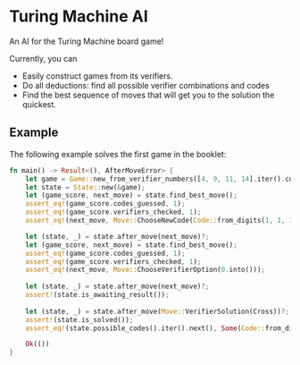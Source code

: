 # Turing Machine AI

An AI for the Turing Machine board game!

Currently, you can
- Easily construct games from its verifiers.
- Do all deductions: find all possible verifier combinations and codes
- Find the best sequence of moves that will get you to the solution the quickest.

## Example
The following example solves the first game in the booklet:

```rust
fn main() -> Result<(), AfterMoveError> {
    let game = Game::new_from_verifier_numbers([4, 9, 11, 14].iter().copied());
    let state = State::new(&game);
    let (game_score, next_move) = state.find_best_move();
    assert_eq!(game_score.codes_guessed, 1);
    assert_eq!(game_score.verifiers_checked, 1);
    assert_eq!(next_move, Move::ChooseNewCode(Code::from_digits(1, 1, 1).into()));

    let (state, _) = state.after_move(next_move)?;
    let (game_score, next_move) = state.find_best_move();
    assert_eq!(game_score.codes_guessed, 1);
    assert_eq!(game_score.verifiers_checked, 1);
    assert_eq!(next_move, Move::ChooseVerifierOption(0.into()));
    
    let (state, _) = state.after_move(next_move)?;
    assert!(state.is_awaiting_result());
    
    let (state, _) = state.after_move(Move::VerifierSolution(Cross))?;
    assert!(state.is_solved());
    assert_eq!(state.possible_codes().iter().next(), Some(Code::from_digits(2, 4, 1)));

    Ok(())
}
```

